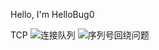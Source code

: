 Hello, I'm HelloBug0

TCP
  ![连接队列](https://hellobug0.github.io/tcp/%E8%BF%9E%E6%8E%A5%E9%98%9F%E5%88%97)
  ![序列号回绕问题](https://hellobug0.github.io/tcp/%E5%BA%8F%E5%88%97%E5%8F%B7%E5%9B%9E%E7%BB%95%E9%97%AE%E9%A2%98)
